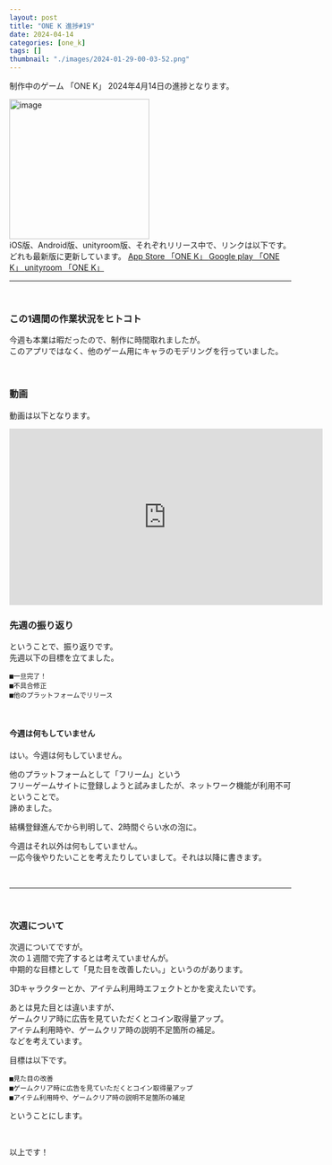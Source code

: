```yaml
---
layout: post
title: "ONE K 進捗#19"
date: 2024-04-14
categories: [one_k]
tags: []
thumbnail: "./images/2024-01-29-00-03-52.png"
---
```


制作中のゲーム
「ONE K」
2024年4月14日の進捗となります。  
  
<img src="{{ './images/2024-01-29-00-03-52.png' }}" alt="image" width="250" class="center-image"/>
  
<br>
iOS版、Android版、unityroom版、それぞれリリース中で、リンクは以下です。  
どれも最新版に更新しています。  

<a class="post-link" href="https://apps.apple.com/jp/app/one-k/id6475221501">
App Store 「ONE K」
</a>

<a class="post-link" href="https://play.google.com/store/apps/details?id=com.Combo.puzzle">
Google play 「ONE K」
</a>

<a class="post-link" href="https://unityroom.com/games/combo_onek">
unityroom 「ONE K」
</a>

<br>

<hr>

<br>

### この1週間の作業状況をヒトコト
今週も本業は暇だったので、制作に時間取れましたが。  
このアプリではなく、他のゲーム用にキャラのモデリングを行っていました。
  
  
<br>

### 動画
動画は以下となります。  
<iframe width="560" height="315" src="https://www.youtube.com/embed/nAkiLD9my5k" frameborder="0" allowfullscreen></iframe>  

<br>

### 先週の振り返り
ということで、振り返りです。  
先週以下の目標を立てました。  　
```
■一旦完了！
■不具合修正
■他のプラットフォームでリリース
```
<br>
  
#### 今週は何もしていません
はい。今週は何もしていません。  
  
他のプラットフォームとして「フリーム」という  
フリーゲームサイトに登録しようと試みましたが、ネットワーク機能が利用不可ということで。  
諦めました。  
  
結構登録進んでから判明して、2時間ぐらい水の泡に。  
  

今週はそれ以外は何もしていません。  
一応今後やりたいことを考えたりしていまして。それは以降に書きます。  
  

  
<br>

<hr>

<br>

### 次週について
次週についてですが。  
次の１週間で完了するとは考えていませんが。  
中期的な目標として「見た目を改善したい。」というのがあります。  
  
3Dキャラクターとか、アイテム利用時エフェクトとかを変えたいです。  
  
  
あとは見た目とは違いますが、  
ゲームクリア時に広告を見ていただくとコイン取得量アップ。  
アイテム利用時や、ゲームクリア時の説明不足箇所の補足。  
などを考えています。  
  
  
目標は以下です。  
```
■見た目の改善
■ゲームクリア時に広告を見ていただくとコイン取得量アップ
■アイテム利用時や、ゲームクリア時の説明不足箇所の補足
```
ということにします。  
  
<br>

以上です！  
  
